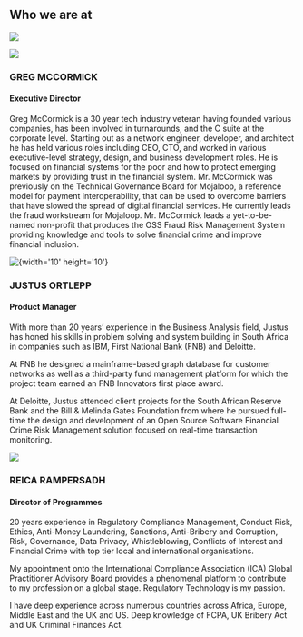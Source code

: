 ## Who we are at

![](/tazama-org/static/tazama.png)

![](/tazama-org/static/people/greg.png)

### GREG MCCORMICK

#### Executive Director

Greg McCormick is a 30 year tech industry veteran having founded various companies, has been involved in turnarounds, and the C suite at the corporate level. Starting out as a network engineer, developer, and architect he has held various roles including CEO, CTO, and worked in various executive-level strategy, design, and business development roles. He is focused on financial systems for the poor and how to protect emerging markets by providing trust in the financial system. Mr. McCormick was previously on the Technical Governance Board for Mojaloop, a reference model for payment interoperability, that can be used to overcome barriers that have slowed the spread of digital financial services. He currently leads the fraud workstream for Mojaloop. Mr. McCormick leads a yet-to-be-named non-profit that produces the OSS Fraud Risk Management System providing knowledge and tools to solve financial crime and improve financial inclusion.

![](/tazama-org/static/people/justus.png "{width='10' height='10'}")

### JUSTUS ORTLEPP

#### Product Manager

With more than 20 years’ experience in the Business Analysis field, Justus has honed his skills in problem solving and system building in South Africa in companies such as IBM, First National Bank (FNB) and Deloitte.

At FNB he designed a mainframe-based graph database for customer networks as well as a third-party fund management platform for which the project team earned an FNB Innovators first place award.

At Deloitte, Justus attended client projects for the South African Reserve Bank and the Bill & Melinda Gates Foundation from where he pursued full-time the design and development of an Open Source Software Financial Crime Risk Management solution focused on real-time transaction monitoring.

![](/tazama-org/static/people/reica.png)

### REICA RAMPERSADH

#### Director of Programmes

20 years experience in Regulatory Compliance Management, Conduct Risk, Ethics, Anti-Money Laundering, Sanctions, Anti-Bribery and Corruption, Risk, Governance, Data Privacy, Whistleblowing, Conflicts of Interest and Financial Crime with top tier local and international organisations.

My appointment onto the International Compliance Association (ICA) Global Practitioner Advisory Board provides a phenomenal platform to contribute to my profession on a global stage. Regulatory Technology is my passion.

I have deep experience across numerous countries across Africa, Europe, Middle East and the UK and US. Deep knowledge of FCPA, UK Bribery Act and UK Criminal Finances Act.

